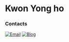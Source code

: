 # Kwon Yong ho

### Contacts
[![Email](https://img.shields.io/badge/Email-Grandes-00059f.svg)](mailto:ho2708@naver.com)
[![Blog](https://img.shields.io/badge/Blog-Grandes.github.io-0229bf.svg)](https://Grandes.github.io/)
